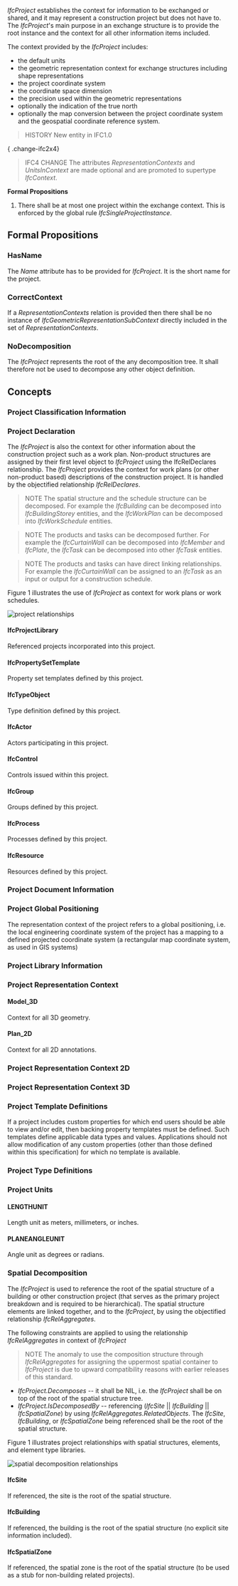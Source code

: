 _IfcProject_ establishes the context for information to be exchanged or shared, and it may represent a construction project but does not have to. The _IfcProject_'s main purpose in an exchange structure is to provide the root instance and the context for all other information items included.

<!-- end of short definition -->


The context provided by the _IfcProject_ includes:

* the default units
* the geometric representation context for exchange structures including shape representations
 * the project coordinate system
 * the coordinate space dimension
 * the precision used within the geometric representations
 * optionally the indication of the true north
 * optionally the map conversion between the project coordinate system and the geospatial coordinate reference system.

> HISTORY New entity in IFC1.0

{ .change-ifc2x4}
> IFC4 CHANGE The attributes _RepresentationContexts_ and _UnitsInContext_ are made optional and are promoted to supertype _IfcContext_.

**Formal Propositions**

1. There shall be at most one project within the exchange context. This is enforced by the global rule _IfcSingleProjectInstance_.

## Formal Propositions

### HasName
The _Name_ attribute has to be provided for _IfcProject_. It is the short name for the project.

### CorrectContext
If a _RepresentationContexts_ relation is provided then there shall be no instance of _IfcGeometricRepresentationSubContext_ directly included in the set of _RepresentationContexts_.

### NoDecomposition
The _IfcProject_ represents the root of the any decomposition tree. It shall therefore not be used to decompose any other object definition.

## Concepts

### Project Classification Information



### Project Declaration

The _IfcProject_ is also the context for other information about the construction project such as a work plan. Non-product structures are assigned by their first level object to _IfcProject_ using the IfcRelDeclares relationship. The _IfcProject_ provides the context for work plans (or other non-product based) descriptions of the construction project. It is handled by the objectified relationship _IfcRelDeclares_.

> NOTE The spatial structure and the schedule structure can be decomposed. For example the _IfcBuilding_ can be decomposed into _IfcBuildingStorey_ entities, and the _IfcWorkPlan_ can be decomposed into _IfcWorkSchedule_ entities.

> NOTE The products and tasks can be decomposed further. For example the _IfcCurtainWall_ can be decomposed into _IfcMember_ and _IfcPlate_, the _IfcTask_ can be decomposed into other _IfcTask_ entities.

> NOTE The products and tasks can have direct linking relationships. For example the _IfcCurtainWall_ can be assigned to an _IfcTask_ as an input or output for a construction schedule.

Figure 1 illustrates the use of _IfcProject_ as context for work plans or work schedules.

![project relationships](../../../../figures/ifcproject_fig-1.png "Figure 1 — Project spatial and work plan structure")

#### IfcProjectLibrary

Referenced projects incorporated into this project.

#### IfcPropertySetTemplate

Property set templates defined by this project.

#### IfcTypeObject

Type definition defined by this project.

#### IfcActor

Actors participating in this project.

#### IfcControl

Controls issued within this project.

#### IfcGroup

Groups defined by this project.

#### IfcProcess

Processes defined by this project.

#### IfcResource

Resources defined by this project.

### Project Document Information



### Project Global Positioning

The representation context of the project refers to a global positioning, i.e. the local engineering coordinate system of the project has a mapping to a defined projected coordinate system (a rectangular map coordinate system, as used in GIS systems)

### Project Library Information



### Project Representation Context



#### Model_3D

Context for all 3D geometry.

#### Plan_2D

Context for all 2D annotations.

### Project Representation Context 2D



### Project Representation Context 3D



### Project Template Definitions

If a project includes custom properties for which end users should be able to view and/or edit, then backing property templates must be defined. Such templates define applicable data types and values. Applications should not allow modification of any custom properties (other than those defined within this specification) for which no template is available.

### Project Type Definitions



### Project Units



#### LENGTHUNIT

Length unit as meters, millimeters, or inches.

#### PLANEANGLEUNIT

Angle unit as degrees or radians.

### Spatial Decomposition

The _IfcProject_ is used to reference the root of the spatial structure of a building or other construction project (that serves as the primary project breakdown and is required to be hierarchical). The spatial structure elements are linked together, and to the _IfcProject_, by using the objectified relationship _IfcRelAggregates_.

The following constraints are applied to using the relationship _IfcRelAggregates_ in context of _IfcProject_

> NOTE The anomaly to use the composition structure through _IfcRelAggregates_ for assigning the uppermost spatial container to _IfcProject_ is due to upward compatibility reasons with earlier releases of this standard.

* _IfcProject.Decomposes_ -- it shall be NIL, i.e. the _IfcProject_ shall be on top of the root of the spatial structure tree.
* _IfcProject.IsDecomposedBy_ -- referencing (_IfcSite_ || _IfcBuilding_ || _IfcSpatialZone_) by using _IfcRelAggregates.RelatedObjects_. The _IfcSite_, _IfcBuilding_, or _IfcSpatialZone_ being referenced shall be the root of the spatial structure.

Figure 1 illustrates project relationships with spatial structures, elements, and element type libraries.

![spatial decomposition relationships](../../../../figures/ifcproject_fig-2.png "Figure 1 — Project spatial structure, products and product type library")

#### IfcSite

If referenced, the site is the root of the spatial structure.

#### IfcBuilding

If referenced, the building is the root of the spatial structure (no explicit site information included).

#### IfcSpatialZone

If referenced, the spatial zone is the root of the spatial structure (to be used as a stub for non-building related projects).

